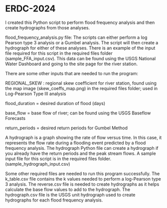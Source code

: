 # ERDC-2024
I created this Python script to perform flood frequency analysis and then create hydrographs from those analyses.  

flood_frequency_analysis.py file: The scripts can either perform a log Pearson type 3 analysis or a Gumbel analysis. The script will then create a hydrograph for either of these analyses. There is an example of the input file required for this script in the required files folder (sample_FFA_input.csv). This data can be found using the USGS National Water Dashboard and going to the site page for the river station. 

There are some other inputs that are needed to run the program: 

REGIONAL_SKEW : regional skew coefficient for river station, found using the map image (skew_coeffs_map.png) in the required files folder; used in Log-Pearson Type III analysis 

flood_duration = desired duration of flood (days) 

base_flow = base flow of river; can be found using the USGS Baseflow Forecasts 

return_periods = desired return periods for Gumbel Method  

A hydrograph is a graph showing the rate of flow versus time. In this case, it represents the flow rate during a flooding event predicted by a flood frequency analysis. The hydrograph Python file can create a hydrograph if you already have the return periods and the peak stream flows. A sample input file for this script is in the required files folder. (sample_hydrograph_input.csv)  

Some other required files are needed to run this program successfully. The k_table.csv file contains the k values needed to perform a log-Pearson type 3 analysis. The reverse.csv file is needed to create hydrographs as it helps calculate the base flow values to add to the hydrograph. The hydrograph.csv file is the USGS unit hydrograph used to create hydrographs for each flood frequency analysis.  

